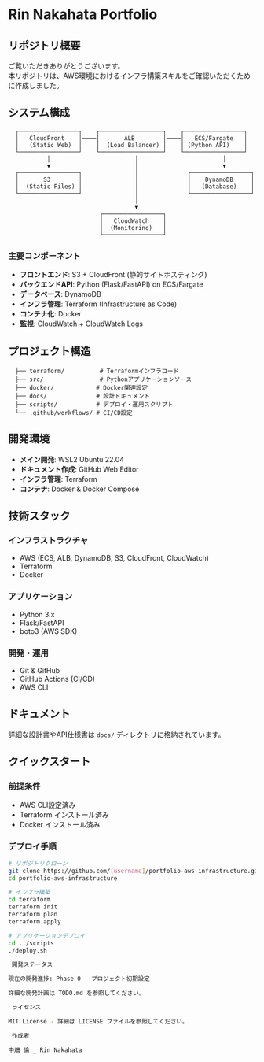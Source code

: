   # Rin Nakahata Portfolio



  ##  リポジトリ概要
  ご覧いただきありがとうございます。  
  本リポジトリは、AWS環境におけるインフラ構築スキルをご確認いただくために作成しました。

  ##  システム構成
```
  ┌─────────────────┐    ┌──────────────────┐    ┌─────────────────┐
  │   CloudFront    │────│       ALB        │────│   ECS/Fargate   │
  │   (Static Web)  │    │  (Load Balancer) │    │ (Python API)    │
  └─────────────────┘    └──────────────────┘    └─────────────────┘
           │                        │                        │
           ▼                        │                        ▼
  ┌─────────────────┐               │              ┌─────────────────┐
  │       S3        │               │              │    DynamoDB     │
  │  (Static Files) │               │              │   (Database)    │
  └─────────────────┘               │              └─────────────────┘
                                    │
                                    ▼
                          ┌─────────────────┐
                          │   CloudWatch    │
                          │  (Monitoring)   │
                          └─────────────────┘
```
  ### 主要コンポーネント
  - **フロントエンド**: S3 + CloudFront (静的サイトホスティング)
  - **バックエンドAPI**: Python (Flask/FastAPI) on ECS/Fargate
  - **データベース**: DynamoDB
  - **インフラ管理**: Terraform (Infrastructure as Code)
  - **コンテナ化**: Docker
  - **監視**: CloudWatch + CloudWatch Logs

  ##  プロジェクト構造
```
  ├── terraform/          # Terraformインフラコード
  ├── src/                # Pythonアプリケーションソース
  ├── docker/            # Docker関連設定
  ├── docs/              # 設計ドキュメント
  ├── scripts/           # デプロイ・運用スクリプト
  └── .github/workflows/ # CI/CD設定
```

  ##  開発環境

  - **メイン開発**: WSL2 Ubuntu 22.04
  - **ドキュメント作成**: GitHub Web Editor
  - **インフラ管理**: Terraform
  - **コンテナ**: Docker & Docker Compose

  ##  技術スタック

  ### インフラストラクチャ
  - AWS (ECS, ALB, DynamoDB, S3, CloudFront, CloudWatch)
  - Terraform
  - Docker

  ### アプリケーション
  - Python 3.x
  - Flask/FastAPI
  - boto3 (AWS SDK)

  ### 開発・運用
  - Git & GitHub
  - GitHub Actions (CI/CD)
  - AWS CLI

  ##  ドキュメント

  詳細な設計書やAPI仕様書は `docs/` ディレクトリに格納されています。

  ##  クイックスタート

  ### 前提条件
  - AWS CLI設定済み
  - Terraform インストール済み
  - Docker インストール済み

  ### デプロイ手順
  ```bash
  # リポジトリクローン
  git clone https://github.com/[username]/portfolio-aws-infrastructure.git
  cd portfolio-aws-infrastructure

  # インフラ構築
  cd terraform
  terraform init
  terraform plan
  terraform apply

  # アプリケーションデプロイ
  cd ../scripts
  ./deploy.sh

   開発ステータス

  現在の開発進捗: Phase 0 - プロジェクト初期設定

  詳細な開発計画は TODO.md を参照してください。

   ライセンス

  MIT License - 詳細は LICENSE ファイルを参照してください。

   作成者

  中畑 倫 _ Rin Nakahata
